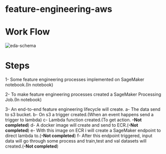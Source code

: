 # feature-engineering-aws

# Work Flow

![eda-schema](https://user-images.githubusercontent.com/42489236/152315672-89ebbdf4-9703-4cc3-9789-b846983bd0d2.jpg)

# Steps

1- Some feature engineering processes implemented on SageMaker notebook.(In notebook)

2- To make feature engineering processes created a SageMaker Processing Job.(In notebook)

3- An end-to-end feature engineering lifecycle will create. 
  a- The data send to s3 bucket.
  b- On s3 a trigger created.(When an event happens send a trigger to lambda)
  c- Lambda function created.(To get action. **-Not completed**)
  d- A docker image will create and send to ECR.(**-Not completed**)
  e- With this image on ECR i will create a SageMaker endpoint to direct lambda to.(**-Not completed**)
  f- After this endpoint triggered, input data will go through some process and train,test and val datasets will created.(**-Not completed**)
